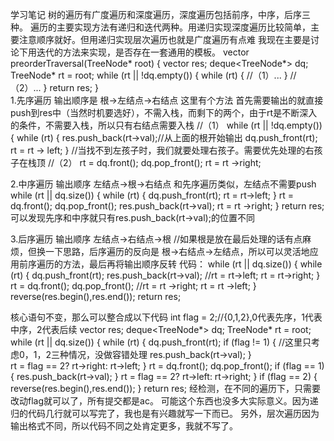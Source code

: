 学习笔记
树的遍历有广度遍历和深度遍历，深度遍历包括前序，中序，后序三种。
遍历的主要实现方法有递归和迭代两种。用递归实现深度遍历比较简单，主要注意顺序就好。但用递归实现层次遍历也就是广度遍历有点难
我现在主要是讨论下用迭代的方法来实现，是否存在一套通用的模板。
vector<int> preorderTraversal(TreeNode* root) {
        vector<int> res;
        deque<TreeNode*> dq;
        TreeNode* rt = root;
        while (rt || !dq.empty()) {
            while (rt) {
                //（1）...
            }
            //（2）...
        }
        return res;
    }      
1.先序遍历
输出顺序是 根->左结点->右结点
这里有个方法 首先需要输出的就直接push到res中（当然时机要选好），不需入栈，而剩下的两个，由于rt是不断深入的条件，不需要入栈，所以只有右结点需要入栈
//（1）
while (rt || !dq.empty()) {
	while (rt) {
		res.push_back(rt->val);//从上面的根开始输出
		dq.push_front(rt);
		rt  = rt -> left;
}
//当找不到左孩子时，我们就要处理右孩子。需要优先处理的右孩子在栈顶
//（2）
rt = dq.front();
dq.pop_front();
rt = rt ->right;

2.中序遍历
输出顺序 左结点->根->右结点
和先序遍历类似，左结点不需要push
while (rt || dq.size()) {
	while (rt) {
		dq.push_front(rt);
		rt = rt->left;
	}
	rt = dq.front();
	dq.pop_front();
	res.push_back(rt->val);
	rt = rt ->right;
}
return res;
可以发现先序和中序就只有res.push_back(rt->val);的位置不同

3.后序遍历
输出顺序 左结点->右结点->根
//如果根是放在最后处理的话有点麻烦，但换一下思路，后序遍历的反向是 根->右结点->左结点，所以可以灵活地应用前序遍历的方法，最后再将输出顺序反转
代码：
while (rt || dq.size()) {
	while (rt) {
		dq.push_front(rt);
		res.push_back(rt->val);
		//rt = rt->left;
		rt = rt->right;
	}
	rt = dq.front();
	dq.pop_front();
	//rt = rt ->right;
	rt = rt ->left;
}
reverse(res.begin(),res.end());
return res;

核心语句不变，那么可以整合成以下代码
int flag = 2;//{0,1,2},0代表先序，1代表中序，2代表后续
vector<int> res;
deque<TreeNode*> dq;
TreeNode* rt = root;
while (rt || dq.size()) {
	while (rt) {
		dq.push_front(rt);
		if (flag != 1) { //这里只考虑0，1，2三种情况，没做容错处理
		res.push_back(rt->val);
		}		
		rt = flag == 2? rt->right: rt->left;
	}
	rt = dq.front();
	dq.pop_front();
	if (flag == 1) {
		res.push_back(rt->val);
		}
	rt = flag == 2? rt->left: rt->right;
}
if (flag == 2) {
	reverse(res.begin(),res.end());
}
return res;
经检测，在不同的遍历下，只需要改动flag就可以了，所有提交都是ac。
可能这个东西也没多大实际意义。因为递归的代码几行就可以写完了，我也是有兴趣就写一下而已。
另外，层次遍历因为输出格式不同，所以代码不同之处肯定更多，我就不写了。